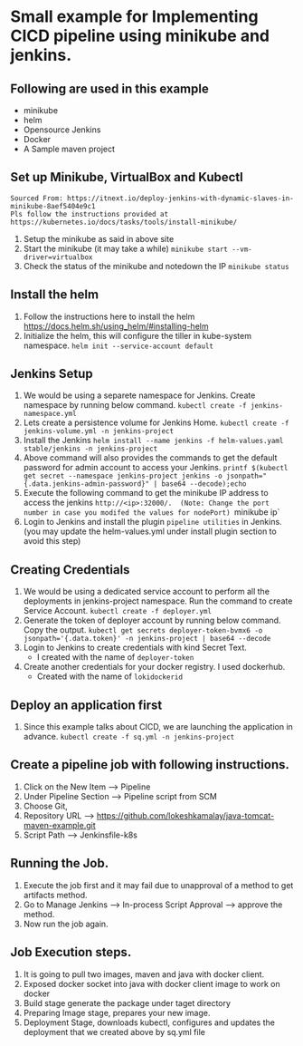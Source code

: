 # Small example for Implementing CICD pipeline using minikube and jenkins.
## Following are used in this example
- minikube
- helm
- Opensource Jenkins
- Docker
- A Sample maven project

## Set up Minikube, VirtualBox and Kubectl
`Sourced From: https://itnext.io/deploy-jenkins-with-dynamic-slaves-in-minikube-8aef5404e9c1` <br/>
`Pls follow the instructions provided at https://kubernetes.io/docs/tasks/tools/install-minikube/`
1. Setup the minikube as said in above site
2. Start the minikube (it may take a while)
    `minikube start --vm-driver=virtualbox`
3. Check the status of the minikube and notedown the IP
    `minikube status`
## Install the helm
1. Follow the instructions here to install the helm https://docs.helm.sh/using_helm/#installing-helm
2. Initialize the helm, this will configure the tiller in kube-system namespace.
    `helm init --service-account default`

## Jenkins Setup
1. We would be using a separete namespace for Jenkins.  Create namespace by running below command.
    `kubectl create -f jenkins-namespace.yml`
2. Lets create a persistence volume for Jenkins Home.
    `kubectl create -f jenkins-volume.yml -n jenkins-project`
3. Install the Jenkins
    `helm install --name jenkins -f helm-values.yaml stable/jenkins -n jenkins-project`
4. Above command will also provides the commands to get the default password for admin account to access your Jenkins.
    `printf $(kubectl get secret --namespace jenkins-project jenkins -o jsonpath="{.data.jenkins-admin-password}" | base64 --decode);echo`
5. Execute the following command to get the minikube IP address to access the jenkins `http://<ip>:32000/.  (Note: Change the port number in case you modifed the values for nodePort)
    `minikube ip`
6. Login to Jenkins and install the plugin `pipeline utilities` in Jenkins. (you may update the helm-values.yml under install plugin section to avoid this step)

## Creating Credentials
1. We would be using a dedicated service account to perform all the deployments in jenkins-project namespace. Run the command to create Service Account.
    `kubectl create -f deployer.yml`
2. Generate the token of deployer account by running below command.  Copy the output.
    `kubectl get secrets deployer-token-bvmx6 -o jsonpath='{.data.token}' -n jenkins-project | base64 --decode`
3. Login to Jenkins to create credentials with kind Secret Text.
    - I created with the name of `deployer-token`
4. Create another credentials for your docker registry.  I used dockerhub.
    - Created with the name of `lokidockerid`

## Deploy an application first
1. Since this example talks about CICD, we are launching the application in advance.
    `kubectl create -f sq.yml -n jenkins-project`

## Create a pipeline job with following instructions.
1. Click on the New Item --> Pipeline
2. Under Pipeline Section --> Pipeline script from SCM
3. Choose Git,
4. Repository URL --> https://github.com/lokeshkamalay/java-tomcat-maven-example.git
5. Script Path --> Jenkinsfile-k8s

## Running the Job.
1. Execute the job first and it may fail due to unapproval of a method to get artifacts method.
2. Go to Manage Jenkins --> In-process Script  Approval --> approve the method.
3. Now run the job again.

## Job Execution steps.
1. It is going to pull two images, maven and java with docker client.
2. Exposed docker socket into java with docker client image to work on docker
3. Build stage generate the package under taget directory
4. Preparing Image stage, prepares your new image.
5. Deployment Stage, downloads kubectl, configures and updates the deployment that we created above by sq.yml file


